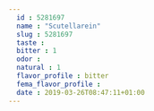 ```yaml
---
  id : 5281697
  name : "Scutellarein"
  slug : 5281697
  taste : 
  bitter : 1
  odor : 
  natural : 1
  flavor_profile : bitter
  fema_flavor_profile : 
  date : 2019-03-26T08:47:11+01:00
---
```



